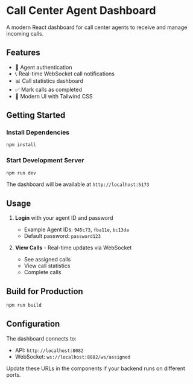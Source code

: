 # Call Center Agent Dashboard

A modern React dashboard for call center agents to receive and manage incoming calls.

## Features

- 🔐 Agent authentication
- 📞 Real-time WebSocket call notifications
- 📊 Call statistics dashboard
- ✅ Mark calls as completed
- 🎨 Modern UI with Tailwind CSS

## Getting Started

### Install Dependencies

```bash
npm install
```

### Start Development Server

```bash
npm run dev
```

The dashboard will be available at `http://localhost:5173`

## Usage

1. **Login** with your agent ID and password
   - Example Agent IDs: `945c73`, `fba11e`, `bc13da`
   - Default password: `password123`

2. **View Calls** - Real-time updates via WebSocket
   - See assigned calls
   - View call statistics
   - Complete calls

## Build for Production

```bash
npm run build
```

## Configuration

The dashboard connects to:
- API: `http://localhost:8082`
- WebSocket: `ws://localhost:8082/ws/assigned`

Update these URLs in the components if your backend runs on different ports.